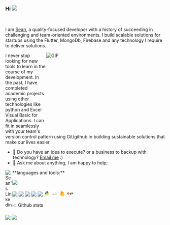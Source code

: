 
### Hi <img src="https://media.giphy.com/media/hvRJCLFzcasrR4ia7z/giphy.gif" width="25px">


<br />

I am [Sean](https://linkedin.com/in/seanonuoha/), a quality-focused developer with a history of succeeding in challenging and team-oriented environments. I build scalable solutions for startups using the Flutter, MongoDb, Firebase and any technology I require to deliver solutions.

  <img align="right" alt="GIF" src="https://github.com/abhisheknaiidu/abhisheknaiidu/blob/master/code.gif?raw=true" width="375" height="240" />
 I never stop looking for new tools to learn in the course of my development. In the past, I have completed academic projects using other technologies like python and Excel Visual Basic for Applications.
I can fit in seamlessly with your team's version control pattern using Git/github in building sustainable solutions that make our lives easier.



- 💼 Do you have an idea to execute? or a business to backup with technology? [Email me](mailto:seanonuoha@gmail.com) :)
- 💬 Ask me about anything, I am happy to help;
<a href="https://www.linkedin.com/in/seanonuoha/">
  <img align="left" alt="Sean's Linkedin" width="22px" src="https://raw.githubusercontent.com/peterthehan/peterthehan/master/assets/linkedin.svg" />
</a>
**languages and tools:**  

<code><img height="100" src="https://github.com/seanFlutter/Resources/blob/main/Readme/logos/flutter.png"></code>

<code><img height="100" src="https://github.com/seanFlutter/Resources/blob/main/Readme/logos/dart.jpg"></code>
<code><img height="100" src="https://github.com/seanFlutter/Resources/blob/main/Readme/logos/firebase.png"></code>
<code><img height="100" src="https://github.com/seanFlutter/Resources/blob/main/Readme/logos/mongodb.png"></code>
<code><img height="100" src="https://github.com/seanFlutter/Resources/blob/main/Readme/logos/git.png.png"></code>
<code><img height="100" src="https://github.com/seanFlutter/Resources/blob/main/Readme/logos/json.png"></code>
<code><img height="20" src="https://raw.githubusercontent.com/github/explore/80688e429a7d4ef2fca1e82350fe8e3517d3494d/topics/python/python.png"></code>
<code><img height="20" src="https://raw.githubusercontent.com/github/explore/80688e429a7d4ef2fca1e82350fe8e3517d3494d/topics/mysql/mysql.png"></code>
<code><img height="20" src="https://raw.githubusercontent.com/github/explore/80688e429a7d4ef2fca1e82350fe8e3517d3494d/topics/firebase/firebase.png"></code>
<code><img height="20" src="https://raw.githubusercontent.com/github/explore/80688e429a7d4ef2fca1e82350fe8e3517d3494d/topics/git/git.png"></code>

📈 Github stats

<img align="center" src="https://github-readme-stats.vercel.app/api/top-langs/?username=seanFlutter&theme=dark&layout=compact" />
<a href="https://github.com/seanFlutter">
  <img align="center" src="https://github-readme-stats.vercel.app/api?username=seanFlutter&show_icons=true&line_height=27&count_private=true&title_color=ffffff&text_color=c9cacc&icon_color=2bbc8a&bg_color=1d1f21" />



</a>
